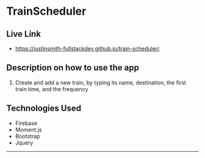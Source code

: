 # TrainScheduler

## Live Link 
 - https://justinsmith-fullstackdev.github.io/train-scheduler/.

## Description on how to use the app

1. Create and add a new train, by typing its name, destination, the first train time, and the frequency 

## Technologies Used
- Firebase
- Moment.js 
- Bootstrap
- Jquery

-------------

